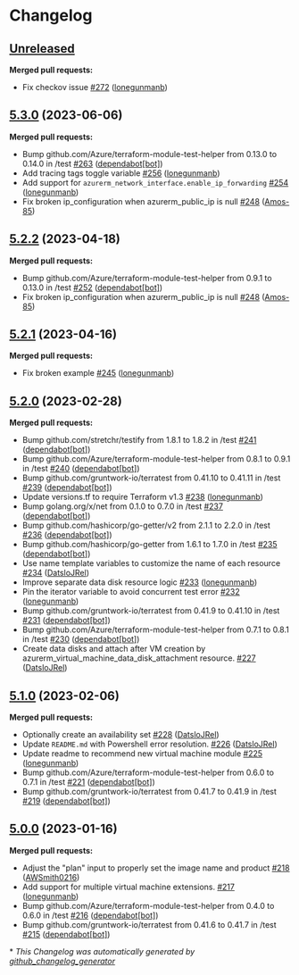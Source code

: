# Changelog

## [Unreleased](https://github.com/Azure/terraform-azurerm-compute/tree/HEAD)

**Merged pull requests:**

- Fix checkov issue [\#272](https://github.com/Azure/terraform-azurerm-compute/pull/272) ([lonegunmanb](https://github.com/lonegunmanb))

## [5.3.0](https://github.com/Azure/terraform-azurerm-compute/tree/5.3.0) (2023-06-06)

**Merged pull requests:**

- Bump github.com/Azure/terraform-module-test-helper from 0.13.0 to 0.14.0 in /test [\#263](https://github.com/Azure/terraform-azurerm-compute/pull/263) ([dependabot[bot]](https://github.com/apps/dependabot))
- Add tracing tags toggle variable [\#256](https://github.com/Azure/terraform-azurerm-compute/pull/256) ([lonegunmanb](https://github.com/lonegunmanb))
- Add support for `azurerm_network_interface.enable_ip_forwarding` [\#254](https://github.com/Azure/terraform-azurerm-compute/pull/254) ([lonegunmanb](https://github.com/lonegunmanb))
- Fix broken ip\_configuration when azurerm\_public\_ip is null [\#248](https://github.com/Azure/terraform-azurerm-compute/pull/248) ([Amos-85](https://github.com/Amos-85))

## [5.2.2](https://github.com/Azure/terraform-azurerm-compute/tree/5.2.2) (2023-04-18)

**Merged pull requests:**

- Bump github.com/Azure/terraform-module-test-helper from 0.9.1 to 0.13.0 in /test [\#252](https://github.com/Azure/terraform-azurerm-compute/pull/252) ([dependabot[bot]](https://github.com/apps/dependabot))
- Fix broken ip\_configuration when azurerm\_public\_ip is null [\#248](https://github.com/Azure/terraform-azurerm-compute/pull/248) ([Amos-85](https://github.com/Amos-85))

## [5.2.1](https://github.com/Azure/terraform-azurerm-compute/tree/5.2.1) (2023-04-16)

**Merged pull requests:**

- Fix broken example [\#245](https://github.com/Azure/terraform-azurerm-compute/pull/245) ([lonegunmanb](https://github.com/lonegunmanb))

## [5.2.0](https://github.com/Azure/terraform-azurerm-compute/tree/5.2.0) (2023-02-28)

**Merged pull requests:**

- Bump github.com/stretchr/testify from 1.8.1 to 1.8.2 in /test [\#241](https://github.com/Azure/terraform-azurerm-compute/pull/241) ([dependabot[bot]](https://github.com/apps/dependabot))
- Bump github.com/Azure/terraform-module-test-helper from 0.8.1 to 0.9.1 in /test [\#240](https://github.com/Azure/terraform-azurerm-compute/pull/240) ([dependabot[bot]](https://github.com/apps/dependabot))
- Bump github.com/gruntwork-io/terratest from 0.41.10 to 0.41.11 in /test [\#239](https://github.com/Azure/terraform-azurerm-compute/pull/239) ([dependabot[bot]](https://github.com/apps/dependabot))
- Update versions.tf to require Terraform v1.3 [\#238](https://github.com/Azure/terraform-azurerm-compute/pull/238) ([lonegunmanb](https://github.com/lonegunmanb))
- Bump golang.org/x/net from 0.1.0 to 0.7.0 in /test [\#237](https://github.com/Azure/terraform-azurerm-compute/pull/237) ([dependabot[bot]](https://github.com/apps/dependabot))
- Bump github.com/hashicorp/go-getter/v2 from 2.1.1 to 2.2.0 in /test [\#236](https://github.com/Azure/terraform-azurerm-compute/pull/236) ([dependabot[bot]](https://github.com/apps/dependabot))
- Bump github.com/hashicorp/go-getter from 1.6.1 to 1.7.0 in /test [\#235](https://github.com/Azure/terraform-azurerm-compute/pull/235) ([dependabot[bot]](https://github.com/apps/dependabot))
- Use name template variables to customize the name of each resource [\#234](https://github.com/Azure/terraform-azurerm-compute/pull/234) ([DatsloJRel](https://github.com/DatsloJRel))
- Improve separate data disk resource logic [\#233](https://github.com/Azure/terraform-azurerm-compute/pull/233) ([lonegunmanb](https://github.com/lonegunmanb))
- Pin the iterator variable to avoid concurrent test error [\#232](https://github.com/Azure/terraform-azurerm-compute/pull/232) ([lonegunmanb](https://github.com/lonegunmanb))
- Bump github.com/gruntwork-io/terratest from 0.41.9 to 0.41.10 in /test [\#231](https://github.com/Azure/terraform-azurerm-compute/pull/231) ([dependabot[bot]](https://github.com/apps/dependabot))
- Bump github.com/Azure/terraform-module-test-helper from 0.7.1 to 0.8.1 in /test [\#230](https://github.com/Azure/terraform-azurerm-compute/pull/230) ([dependabot[bot]](https://github.com/apps/dependabot))
- Create data disks and attach after VM creation by azurerm\_virtual\_machine\_data\_disk\_attachment resource. [\#227](https://github.com/Azure/terraform-azurerm-compute/pull/227) ([DatsloJRel](https://github.com/DatsloJRel))

## [5.1.0](https://github.com/Azure/terraform-azurerm-compute/tree/5.1.0) (2023-02-06)

**Merged pull requests:**

- Optionally create an availability set [\#228](https://github.com/Azure/terraform-azurerm-compute/pull/228) ([DatsloJRel](https://github.com/DatsloJRel))
- Update `README.md` with Powershell error resolution. [\#226](https://github.com/Azure/terraform-azurerm-compute/pull/226) ([DatsloJRel](https://github.com/DatsloJRel))
- Update readme to recommend new virtual machine module [\#225](https://github.com/Azure/terraform-azurerm-compute/pull/225) ([lonegunmanb](https://github.com/lonegunmanb))
- Bump github.com/Azure/terraform-module-test-helper from 0.6.0 to 0.7.1 in /test [\#221](https://github.com/Azure/terraform-azurerm-compute/pull/221) ([dependabot[bot]](https://github.com/apps/dependabot))
- Bump github.com/gruntwork-io/terratest from 0.41.7 to 0.41.9 in /test [\#219](https://github.com/Azure/terraform-azurerm-compute/pull/219) ([dependabot[bot]](https://github.com/apps/dependabot))

## [5.0.0](https://github.com/Azure/terraform-azurerm-compute/tree/5.0.0) (2023-01-16)

**Merged pull requests:**

- Adjust the "plan" input to properly set the image name and product [\#218](https://github.com/Azure/terraform-azurerm-compute/pull/218) ([AWSmith0216](https://github.com/AWSmith0216))
- Add support for multiple virtual machine extensions. [\#217](https://github.com/Azure/terraform-azurerm-compute/pull/217) ([lonegunmanb](https://github.com/lonegunmanb))
- Bump github.com/Azure/terraform-module-test-helper from 0.4.0 to 0.6.0 in /test [\#216](https://github.com/Azure/terraform-azurerm-compute/pull/216) ([dependabot[bot]](https://github.com/apps/dependabot))
- Bump github.com/gruntwork-io/terratest from 0.41.6 to 0.41.7 in /test [\#215](https://github.com/Azure/terraform-azurerm-compute/pull/215) ([dependabot[bot]](https://github.com/apps/dependabot))



\* *This Changelog was automatically generated by [github_changelog_generator](https://github.com/github-changelog-generator/github-changelog-generator)*
